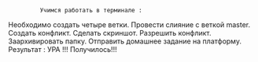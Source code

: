              Учимся работать в терминале :
  Необходимо создать четыре ветки.
  Провести слияние с веткой master.
  Создать конфликт.
  Сделать скриншот.
  Разрешить конфликт.
  Заархивировать папку.
  Отправить домашнее задание на платформу.
 Результат : УРА !!! Получилось!!!